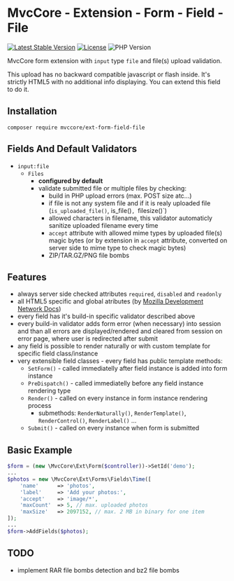 # MvcCore - Extension - Form - Field - File

[![Latest Stable Version](https://img.shields.io/badge/Stable-v5.1.12-brightgreen.svg?style=plastic)](https://github.com/mvccore/ext-form-field-file/releases)
[![License](https://img.shields.io/badge/License-BSD%203-brightgreen.svg?style=plastic)](https://mvccore.github.io/docs/mvccore/5.0.0/LICENSE.md)
![PHP Version](https://img.shields.io/badge/PHP->=5.4-brightgreen.svg?style=plastic)

MvcCore form extension with `input` type `file` and file(s) upload validation.

This upload has no backward compatible javascript or flash inside. It's strictly 
HTML5 with no additional info displaying. You can extend this field to do it.


## Installation
```shell
composer require mvccore/ext-form-field-file
```

## Fields And Default Validators
- `input:file`
	- `Files`
		- **configured by default**
		- validate submitted file or multiple files by checking:
			- build in PHP upload errors (max. POST size atc...)
			- if file is not any system file and if it is realy uploaded file (`is_uploaded_file()`, is_file()`, `filesize()`)
			- allowed characters in filename, this validator automaticly sanitize uploaded filename every time
			- `accept` attribute with allowed mime types by uploaded file(s) magic bytes
			  (or by extension in `accept` attribute, converted on server side to mime type to check magic bytes)
			- ZIP/TAR.GZ/PNG file bombs
			  
## Features
- always server side checked attributes `required`, `disabled` and `readonly`
- all HTML5 specific and global atributes (by [Mozilla Development Network Docs](https://developer.mozilla.org/en-US/docs/Web/HTML/Reference))
- every field has it's build-in specific validator described above
- every build-in validator adds form error (when necessary) into session
  and than all errors are displayed/rendered and cleared from session on error page, 
  where user is redirected after submit
- any field is possible to render naturally or with custom template for specific field class/instance
- very extensible field classes - every field has public template methods:
	- `SetForm()`		- called immediatelly after field instance is added into form instance
	- `PreDispatch()`	- called immediatelly before any field instance rendering type
	- `Render()`		- called on every instance in form instance rendering process
		- submethods: `RenderNaturally()`, `RenderTemplate()`, `RenderControl()`, `RenderLabel()` ...
	- `Submit()`		- called on every instance when form is submitted

## Basic Example

```php
$form = (new \MvcCore\Ext\Form($controller))->SetId('demo');
...
$photos = new \MvcCore\Ext\Forms\Fields\Time([
	'name'		=> 'photos',
	'label'		=> 'Add your photos:',
	'accept'	=> 'image/*',
	'maxCount'	=> 5, // max. uploaded photos
	'maxSize'	=> 2097152, // max. 2 MB in binary for one item
]);
...
$form->AddFields($photos);
```

## TODO
- implement RAR file bombs detection and bz2 file bombs